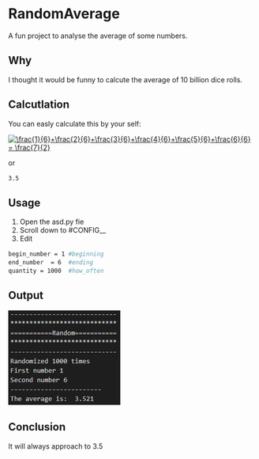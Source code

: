 # RandomAverage

A fun project to analyse the average of some numbers.

## Why

I thought it would be funny to calcute the average of 10 billion dice rolls.

## Calcutlation
You can easly calculate this by your self:

<a href="https://www.codecogs.com/eqnedit.php?latex=\frac{1}{6}&plus;\frac{2}{6}&plus;\frac{3}{6}&plus;\frac{4}{6}&plus;\frac{5}{6}&plus;\frac{6}{6}&space;=&space;\frac{7}{2}" target="_blank"><img src="https://latex.codecogs.com/gif.latex?\frac{1}{6}&plus;\frac{2}{6}&plus;\frac{3}{6}&plus;\frac{4}{6}&plus;\frac{5}{6}&plus;\frac{6}{6}&space;=&space;\frac{7}{2}" title="\frac{1}{6}+\frac{2}{6}+\frac{3}{6}+\frac{4}{6}+\frac{5}{6}+\frac{6}{6} = \frac{7}{2}" /></a>

or 

```bash
3.5
```

## Usage
1. Open the asd.py fie
2. Scroll down to #CONFIG__ 
3. Edit 
```bash
begin_number = 1 #beginning
end_number  = 6  #ending
quantity = 1000  #how_often
```
## Output
![alt text](https://github.com/Domepo/RandomAverage/blob/master/output.PNG)

## Conclusion
It will always approach to 3.5
